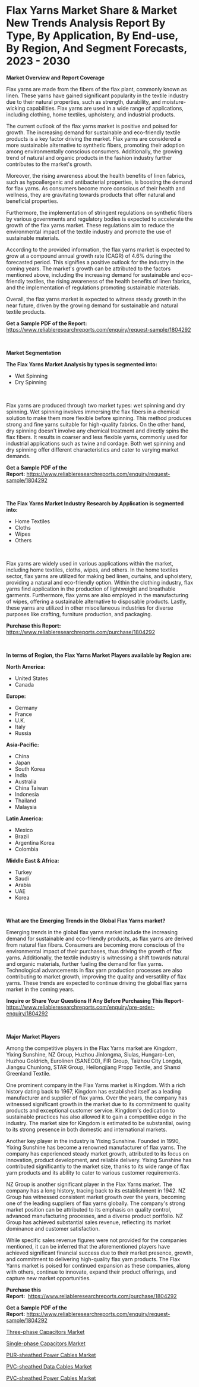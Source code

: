 <p><h1>Flax Yarns Market Share & Market New Trends Analysis Report By Type, By Application, By End-use, By Region, And Segment Forecasts, 2023 - 2030</h1></p><p><strong>Market Overview and Report Coverage</strong></p>
<p><p>Flax yarns are made from the fibers of the flax plant, commonly known as linen. These yarns have gained significant popularity in the textile industry due to their natural properties, such as strength, durability, and moisture-wicking capabilities. Flax yarns are used in a wide range of applications, including clothing, home textiles, upholstery, and industrial products.</p><p>The current outlook of the flax yarns market is positive and poised for growth. The increasing demand for sustainable and eco-friendly textile products is a key factor driving the market. Flax yarns are considered a more sustainable alternative to synthetic fibers, promoting their adoption among environmentally conscious consumers. Additionally, the growing trend of natural and organic products in the fashion industry further contributes to the market's growth.</p><p>Moreover, the rising awareness about the health benefits of linen fabrics, such as hypoallergenic and antibacterial properties, is boosting the demand for flax yarns. As consumers become more conscious of their health and wellness, they are gravitating towards products that offer natural and beneficial properties.</p><p>Furthermore, the implementation of stringent regulations on synthetic fibers by various governments and regulatory bodies is expected to accelerate the growth of the flax yarns market. These regulations aim to reduce the environmental impact of the textile industry and promote the use of sustainable materials.</p><p>According to the provided information, the flax yarns market is expected to grow at a compound annual growth rate (CAGR) of 4.6% during the forecasted period. This signifies a positive outlook for the industry in the coming years. The market's growth can be attributed to the factors mentioned above, including the increasing demand for sustainable and eco-friendly textiles, the rising awareness of the health benefits of linen fabrics, and the implementation of regulations promoting sustainable materials.</p><p>Overall, the flax yarns market is expected to witness steady growth in the near future, driven by the growing demand for sustainable and natural textile products.</p></p>
<p><strong>Get a Sample PDF of the Report:</strong> <a href="https://www.reliableresearchreports.com/enquiry/request-sample/1804292">https://www.reliableresearchreports.com/enquiry/request-sample/1804292</a></p>
<p>&nbsp;</p>
<p><strong>Market Segmentation</strong></p>
<p><strong>The Flax Yarns Market Analysis by types is segmented into:</strong></p>
<p><ul><li>Wet Spinning</li><li>Dry Spinning</li></ul></p>
<p>&nbsp;</p>
<p><p>Flax yarns are produced through two market types: wet spinning and dry spinning. Wet spinning involves immersing the flax fibers in a chemical solution to make them more flexible before spinning. This method produces strong and fine yarns suitable for high-quality fabrics. On the other hand, dry spinning doesn't involve any chemical treatment and directly spins the flax fibers. It results in coarser and less flexible yarns, commonly used for industrial applications such as twine and cordage. Both wet spinning and dry spinning offer different characteristics and cater to varying market demands.</p></p>
<p><strong>Get a Sample PDF of the Report:</strong>&nbsp;<a href="https://www.reliableresearchreports.com/enquiry/request-sample/1804292">https://www.reliableresearchreports.com/enquiry/request-sample/1804292</a></p>
<p>&nbsp;</p>
<p><strong>The Flax Yarns Market Industry Research by Application is segmented into:</strong></p>
<p><ul><li>Home Textiles</li><li>Cloths</li><li>Wipes</li><li>Others</li></ul></p>
<p>&nbsp;</p>
<p><p>Flax yarns are widely used in various applications within the market, including home textiles, cloths, wipes, and others. In the home textiles sector, flax yarns are utilized for making bed linen, curtains, and upholstery, providing a natural and eco-friendly option. Within the clothing industry, flax yarns find application in the production of lightweight and breathable garments. Furthermore, flax yarns are also employed in the manufacturing of wipes, offering a sustainable alternative to disposable products. Lastly, these yarns are utilized in other miscellaneous industries for diverse purposes like crafting, furniture production, and packaging.</p></p>
<p><strong>Purchase this Report:</strong>&nbsp; <a href="https://www.reliableresearchreports.com/purchase/1804292">https://www.reliableresearchreports.com/purchase/1804292</a></p>
<p>&nbsp;</p>
<p><strong>In terms of Region, the Flax Yarns Market Players available by Region are:</strong></p>
<p>
    <p> <strong> North America: </strong>
        <ul>
            <li>United States</li>
            <li>Canada</li>
        </ul>
        </p> 
    <p> <strong> Europe: </strong>
        <ul>
            <li>Germany</li>
            <li>France</li>
            <li>U.K.</li>
            <li>Italy</li>
            <li>Russia</li>
        </ul>
        </p> 
    <p> <strong> Asia-Pacific: </strong>
        <ul>
            <li>China</li>
            <li>Japan</li>
            <li>South Korea</li>
            <li>India</li>
            <li>Australia</li>
            <li>China Taiwan</li>
            <li>Indonesia</li>
            <li>Thailand</li>
            <li>Malaysia</li>
        </ul>
        </p> 
    <p> <strong> Latin America: </strong>
        <ul>
            <li>Mexico</li>
            <li>Brazil</li>
            <li>Argentina Korea</li>
            <li>Colombia</li>
        </ul>
        </p> 
    <p> <strong> Middle East & Africa: </strong>
        <ul>
            <li>Turkey</li>
            <li>Saudi</li>
            <li>Arabia</li>
            <li>UAE</li>
            <li>Korea</li>
        </ul>
    </p>
    </p>
<p>&nbsp;</p>
<p><strong>What are the Emerging Trends in the Global Flax Yarns market?</strong></p>
<p><p>Emerging trends in the global flax yarns market include the increasing demand for sustainable and eco-friendly products, as flax yarns are derived from natural flax fibers. Consumers are becoming more conscious of the environmental impact of their purchases, thus driving the growth of flax yarns. Additionally, the textile industry is witnessing a shift towards natural and organic materials, further fueling the demand for flax yarns. Technological advancements in flax yarn production processes are also contributing to market growth, improving the quality and versatility of flax yarns. These trends are expected to continue driving the global flax yarns market in the coming years.</p></p>
<p><strong>Inquire or Share Your Questions If Any Before Purchasing This Report</strong>- <a href="https://www.reliableresearchreports.com/enquiry/pre-order-enquiry/1804292">https://www.reliableresearchreports.com/enquiry/pre-order-enquiry/1804292</a></p>
<p>&nbsp;</p>
<p><strong>Major Market Players</strong></p>
<p><p>Among the competitive players in the Flax Yarns market are Kingdom, Yixing Sunshine, NZ Group, Huzhou Jinlongma, Siulas, Hungaro-Len, Huzhou Goldrich, Eurolinen (SANECO), FIR Group, Taizhou City Longda, Jiangsu Chunlong, STAR Group, Heilongjiang Propp Textile, and Shanxi Greenland Textile.</p><p>One prominent company in the Flax Yarns market is Kingdom. With a rich history dating back to 1967, Kingdom has established itself as a leading manufacturer and supplier of flax yarns. Over the years, the company has witnessed significant growth in the market due to its commitment to quality products and exceptional customer service. Kingdom's dedication to sustainable practices has also allowed it to gain a competitive edge in the industry. The market size for Kingdom is estimated to be substantial, owing to its strong presence in both domestic and international markets.</p><p>Another key player in the industry is Yixing Sunshine. Founded in 1990, Yixing Sunshine has become a renowned manufacturer of flax yarns. The company has experienced steady market growth, attributed to its focus on innovation, product development, and reliable delivery. Yixing Sunshine has contributed significantly to the market size, thanks to its wide range of flax yarn products and its ability to cater to various customer requirements.</p><p>NZ Group is another significant player in the Flax Yarns market. The company has a long history, tracing back to its establishment in 1942. NZ Group has witnessed consistent market growth over the years, becoming one of the leading suppliers of flax yarns globally. The company's strong market position can be attributed to its emphasis on quality control, advanced manufacturing processes, and a diverse product portfolio. NZ Group has achieved substantial sales revenue, reflecting its market dominance and customer satisfaction.</p><p>While specific sales revenue figures were not provided for the companies mentioned, it can be inferred that the aforementioned players have achieved significant financial success due to their market presence, growth, and commitment to delivering high-quality flax yarn products. The Flax Yarns market is poised for continued expansion as these companies, along with others, continue to innovate, expand their product offerings, and capture new market opportunities.</p></p>
<p><strong>Purchase this Report:</strong>&nbsp;&nbsp;<a href="https://www.reliableresearchreports.com/purchase/1804292">https://www.reliableresearchreports.com/purchase/1804292</a></p>
<p></p>
<p><strong>Get a Sample PDF of the Report:</strong>&nbsp;<a href="https://www.reliableresearchreports.com/enquiry/request-sample/1804292">https://www.reliableresearchreports.com/enquiry/request-sample/1804292</a></p>
<p><p><a href="https://medium.com/@marvinwalsh2023/three-phase-capacitors-market-size-market-outlook-and-market-forecast-2023-to-2030-929b0146f92d">Three-phase Capacitors Market</a></p><p><a href="https://medium.com/@aureliarice2023/single-phase-capacitors-nbsp-market-focuses-on-market-share-size-and-projected-forecast-till-2030-a3e04f881fd0">Single-phase Capacitors Market</a></p><p><a href="https://medium.com/@audieyost1952/pur-sheathed-power-cables-market-analysis-and-sze-forecasted-for-period-from-2023-to-2030-47a218048827">PUR-sheathed Power Cables Market</a></p><p><a href="https://medium.com/@kimberlymontgomery2004/pvc-sheathed-data-cables-market-size-reveals-the-best-marketing-channels-in-global-industry-959c0cbbc595">PVC-sheathed Data Cables Market</a></p><p><a href="https://medium.com/@beaugrant15/pvc-sheathed-power-cables-market-insights-into-market-cagr-market-trends-and-growth-strategies-e84718997ee9">PVC-sheathed Power Cables Market</a></p></p>